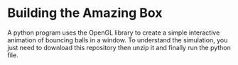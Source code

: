 # Building the Amazing Box
A python program uses the OpenGL library to create a simple interactive animation of bouncing balls in a window. To understand the simulation, you just need to download this repository then unzip it and finally run the python file. 
